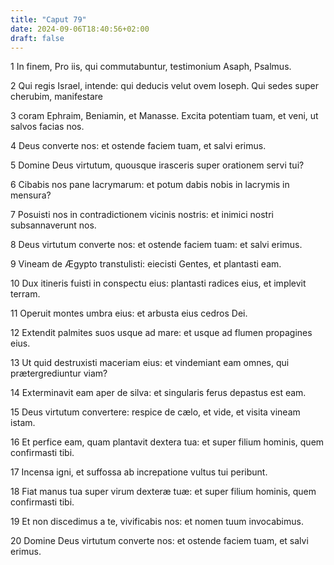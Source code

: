 ```yaml
---
title: "Caput 79"
date: 2024-09-06T18:40:56+02:00
draft: false
---
```




1 In finem, Pro iis, qui commutabuntur, testimonium Asaph, Psalmus.

2 Qui regis Israel, intende: qui deducis velut ovem Ioseph. Qui sedes super cherubim, manifestare

3 coram Ephraim, Beniamin, et Manasse. Excita potentiam tuam, et veni, ut salvos facias nos.

4 Deus converte nos: et ostende faciem tuam, et salvi erimus.

5 Domine Deus virtutum, quousque irasceris super orationem servi tui?

6 Cibabis nos pane lacrymarum: et potum dabis nobis in lacrymis in mensura?

7 Posuisti nos in contradictionem vicinis nostris: et inimici nostri subsannaverunt nos.

8 Deus virtutum converte nos: et ostende faciem tuam: et salvi erimus.

9 Vineam de Ægypto transtulisti: eiecisti Gentes, et plantasti eam.

10 Dux itineris fuisti in conspectu eius: plantasti radices eius, et implevit terram.

11 Operuit montes umbra eius: et arbusta eius cedros Dei.

12 Extendit palmites suos usque ad mare: et usque ad flumen propagines eius.

13 Ut quid destruxisti maceriam eius: et vindemiant eam omnes, qui prætergrediuntur viam?

14 Exterminavit eam aper de silva: et singularis ferus depastus est eam.

15 Deus virtutum convertere: respice de cælo, et vide, et visita vineam istam.

16 Et perfice eam, quam plantavit dextera tua: et super filium hominis, quem confirmasti tibi.

17 Incensa igni, et suffossa ab increpatione vultus tui peribunt.

18 Fiat manus tua super virum dexteræ tuæ: et super filium hominis, quem confirmasti tibi.

19 Et non discedimus a te, vivificabis nos: et nomen tuum invocabimus.

20 Domine Deus virtutum converte nos: et ostende faciem tuam, et salvi erimus.


